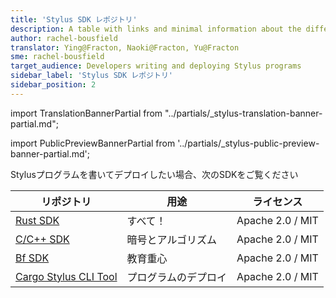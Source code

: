 ```yaml
---
title: 'Stylus SDK レポジトリ'
description: A table with links and minimal information about the different SDKs
author: rachel-bousfield
translator: Ying@Fracton, Naoki@Fracton, Yu@Fracton
sme: rachel-bousfield
target_audience: Developers writing and deploying Stylus programs
sidebar_label: 'Stylus SDK レポジトリ'
sidebar_position: 2
---
```


import TranslationBannerPartial from "../partials/_stylus-translation-banner-partial.md";

import PublicPreviewBannerPartial from '../partials/_stylus-public-preview-banner-partial.md';

<TranslationBannerPartial />

<PublicPreviewBannerPartial />

Stylusプログラムを書いてデプロイしたい場合、次のSDKをご覧ください

|リポジトリ | 用途 | ライセンス |
| - | - | - |
| [Rust SDK](https://github.com/OffchainLabs/stylus-sdk-rs) | すべて！ | Apache 2.0 / MIT |
| [C/C++ SDK](https://github.com/OffchainLabs/stylus-sdk-c)  | 暗号とアルゴリズム | Apache 2.0 / MIT |
| [Bf SDK](https://github.com/OffchainLabs/stylus-sdk-bf) | 教育重心 | Apache 2.0 / MIT |
| [Cargo Stylus CLI Tool](https://github.com/OffchainLabs/cargo-stylus) | プログラムのデプロイ | Apache 2.0 / MIT |

